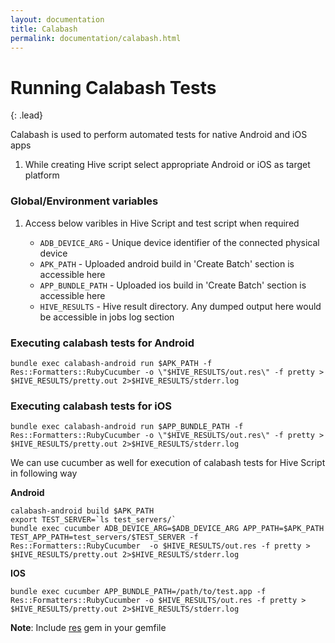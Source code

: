 ```yaml
---
layout: documentation
title: Calabash
permalink: documentation/calabash.html
---
```


# Running Calabash Tests

{: .lead}

Calabash is used to perform automated tests for native Android and iOS apps

1. While creating Hive script select appropriate Android or iOS as target platform 

### Global/Environment variables  
1. 	Access below varibles in Hive Script and test script when required

	* `ADB_DEVICE_ARG` - Unique device identifier of the connected physical device
	* `APK_PATH` - Uploaded android build in 'Create Batch' section is accessible here
	* `APP_BUNDLE_PATH` - Uploaded ios build in 'Create Batch' section is accessible here
	* `HIVE_RESULTS` - Hive result directory. Any dumped output here would be accessible in jobs log section

### Executing calabash tests for Android
	
	bundle exec calabash-android run $APK_PATH -f Res::Formatters::RubyCucumber -o \"$HIVE_RESULTS/out.res\" -f pretty > $HIVE_RESULTS/pretty.out 2>$HIVE_RESULTS/stderr.log

### Executing calabash tests for iOS
	
	bundle exec calabash-android run $APP_BUNDLE_PATH -f Res::Formatters::RubyCucumber -o \"$HIVE_RESULTS/out.res\" -f pretty > $HIVE_RESULTS/pretty.out 2>$HIVE_RESULTS/stderr.log
	
We can use cucumber as well for execution of calabash tests for Hive Script in following way

**Android**
	
	calabash-android build $APK_PATH
	export TEST_SERVER=`ls test_servers/`
	bundle exec cucumber ADB_DEVICE_ARG=$ADB_DEVICE_ARG APP_PATH=$APK_PATH TEST_APP_PATH=test_servers/$TEST_SERVER -f Res::Formatters::RubyCucumber  -o $HIVE_RESULTS/out.res -f pretty > $HIVE_RESULTS/pretty.out 2>$HIVE_RESULTS/stderr.log

**IOS**

	bundle exec cucumber APP_BUNDLE_PATH=/path/to/test.app -f Res::Formatters::RubyCucumber -o $HIVE_RESULTS/out.res -f pretty > $HIVE_RESULTS/pretty.out 2>$HIVE_RESULTS/stderr.log 

**Note**: Include [res](https://github.com/bbc/res) gem in your gemfile 
